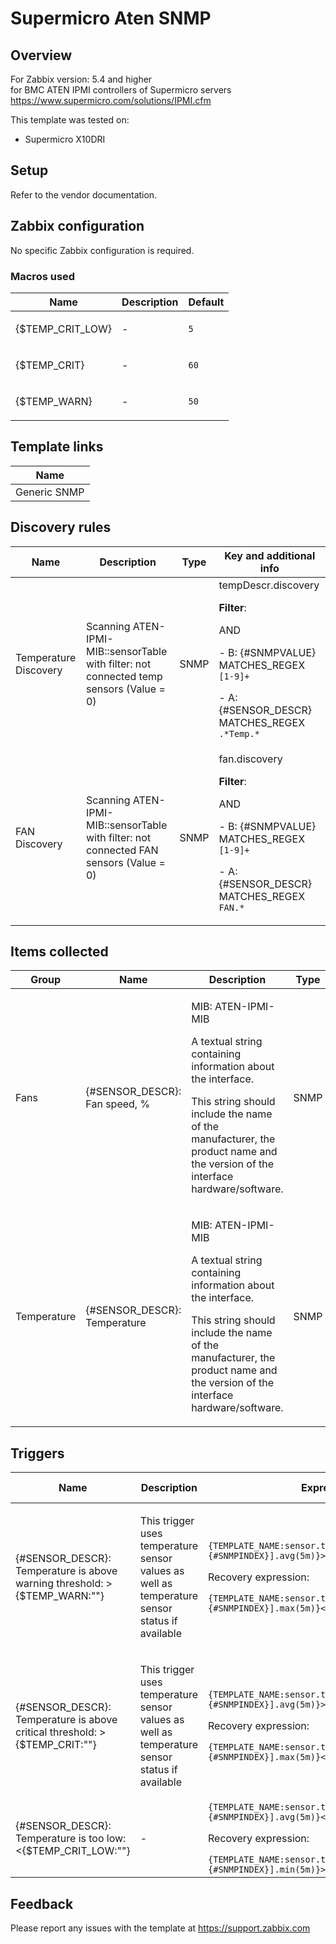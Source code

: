 
# Supermicro Aten SNMP

## Overview

For Zabbix version: 5.4 and higher  
for BMC ATEN IPMI controllers of Supermicro servers
https://www.supermicro.com/solutions/IPMI.cfm

This template was tested on:

- Supermicro X10DRI

## Setup

Refer to the vendor documentation.

## Zabbix configuration

No specific Zabbix configuration is required.

### Macros used

| Name             | Description | Default |
|------------------|-------------|---------|
| {$TEMP_CRIT_LOW} | <p>-</p>    | `5`     |
| {$TEMP_CRIT}     | <p>-</p>    | `60`    |
| {$TEMP_WARN}     | <p>-</p>    | `50`    |

## Template links

| Name         |
|--------------|
| Generic SNMP |

## Discovery rules

| Name                  | Description                                                                                    | Type | Key and additional info                                                                                                                      |
|-----------------------|------------------------------------------------------------------------------------------------|------|----------------------------------------------------------------------------------------------------------------------------------------------|
| Temperature Discovery | <p>Scanning ATEN-IPMI-MIB::sensorTable with filter: not connected temp sensors (Value = 0)</p> | SNMP | tempDescr.discovery<p>**Filter**:</p>AND <p>- B: {#SNMPVALUE} MATCHES_REGEX `[1-9]+`</p><p>- A: {#SENSOR_DESCR} MATCHES_REGEX `.*Temp.*`</p> |
| FAN Discovery         | <p>Scanning ATEN-IPMI-MIB::sensorTable with filter: not connected FAN sensors (Value = 0)</p>  | SNMP | fan.discovery<p>**Filter**:</p>AND <p>- B: {#SNMPVALUE} MATCHES_REGEX `[1-9]+`</p><p>- A: {#SENSOR_DESCR} MATCHES_REGEX `FAN.*`</p>          |

## Items collected

| Group       | Name                          | Description                                                                                                                                                                                                                      | Type | Key and additional info                                 |
|-------------|-------------------------------|----------------------------------------------------------------------------------------------------------------------------------------------------------------------------------------------------------------------------------|------|---------------------------------------------------------|
| Fans        | {#SENSOR_DESCR}: Fan speed, % | <p>MIB: ATEN-IPMI-MIB</p><p>A textual string containing information about the interface.</p><p>This string should include the name of the manufacturer, the product name and the version of the interface hardware/software.</p> | SNMP | sensor.fan.speed.percentage[sensorReading.{#SNMPINDEX}] |
| Temperature | {#SENSOR_DESCR}: Temperature  | <p>MIB: ATEN-IPMI-MIB</p><p>A textual string containing information about the interface.</p><p>This string should include the name of the manufacturer, the product name and the version of the interface hardware/software.</p> | SNMP | sensor.temp.value[sensorReading.{#SNMPINDEX}]           |

## Triggers

| Name                                                                       | Description                                                                                          | Expression                                                                                                                                                                                                          | Severity | Dependencies and additional info                                                                          |
|----------------------------------------------------------------------------|------------------------------------------------------------------------------------------------------|---------------------------------------------------------------------------------------------------------------------------------------------------------------------------------------------------------------------|----------|-----------------------------------------------------------------------------------------------------------|
| {#SENSOR_DESCR}: Temperature is above warning threshold: >{$TEMP_WARN:""}  | <p>This trigger uses temperature sensor values as well as temperature sensor status if available</p> | `{TEMPLATE_NAME:sensor.temp.value[sensorReading.{#SNMPINDEX}].avg(5m)}>{$TEMP_WARN:""}`<p>Recovery expression:</p>`{TEMPLATE_NAME:sensor.temp.value[sensorReading.{#SNMPINDEX}].max(5m)}<{$TEMP_WARN:""}-3`         | WARNING  | <p>**Depends on**:</p><p>- {#SENSOR_DESCR}: Temperature is above critical threshold: >{$TEMP_CRIT:""}</p> |
| {#SENSOR_DESCR}: Temperature is above critical threshold: >{$TEMP_CRIT:""} | <p>This trigger uses temperature sensor values as well as temperature sensor status if available</p> | `{TEMPLATE_NAME:sensor.temp.value[sensorReading.{#SNMPINDEX}].avg(5m)}>{$TEMP_CRIT:""}`<p>Recovery expression:</p>`{TEMPLATE_NAME:sensor.temp.value[sensorReading.{#SNMPINDEX}].max(5m)}<{$TEMP_CRIT:""}-3`         | HIGH     |                                                                                                           |
| {#SENSOR_DESCR}: Temperature is too low: <{$TEMP_CRIT_LOW:""}              | <p>-</p>                                                                                             | `{TEMPLATE_NAME:sensor.temp.value[sensorReading.{#SNMPINDEX}].avg(5m)}<{$TEMP_CRIT_LOW:""}`<p>Recovery expression:</p>`{TEMPLATE_NAME:sensor.temp.value[sensorReading.{#SNMPINDEX}].min(5m)}>{$TEMP_CRIT_LOW:""}+3` | AVERAGE  |                                                                                                           |

## Feedback

Please report any issues with the template at https://support.zabbix.com

